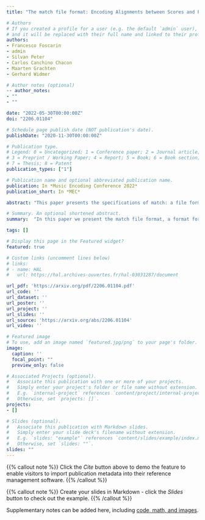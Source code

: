```yaml
---
title: "The match file format: Encoding Alignments between Scores and Performances"

# Authors
# If you created a profile for a user (e.g. the default `admin` user), write the username (folder name) here 
# and it will be replaced with their full name and linked to their profile.
authors:
- Francesco Foscarin
- admin
- Silvan Peter
- Carlos Canchino Chacon
- Maarten Grachten
- Gerhard Widmer

# Author notes (optional)
-- author_notes:
- ""
- ""

date: "2022-05-30T00:00:00Z"
doi: "2206.01104"

# Schedule page publish date (NOT publication's date).
publishDate: "2020-11-30T00:00:00Z"

# Publication type.
# Legend: 0 = Uncategorized; 1 = Conference paper; 2 = Journal article;
# 3 = Preprint / Working Paper; 4 = Report; 5 = Book; 6 = Book section;
# 7 = Thesis; 8 = Patent
publication_types: ["1"]

# Publication name and optional abbreviated publication name.
publication: In *Music Encoding Conference 2022*
publication_short: In *MEC*

abstract: "This paper presents the specifications of match: a file format that extends a MIDI human performance with note-, beat-, and downbeat-level alignments to a corresponding musical score. This enables advanced analyses of the performance that are relevant for various tasks, such as expressive performance modeling, score following, music transcription, and performer classification. The match file includes a set of score-related descriptors that makes it usable also as a bare-bones score representation. For applications that require the use of structural score elements (e.g., voices, parts, beams, slurs), the match file can be easily combined with the symbolic score. To support the practical application of our work, we release a corrected and upgraded version of the Vienna4x22 dataset of scores and performances aligned with match files." 

# Summary. An optional shortened abstract.
summary:  "In this paper we present the match file format, a format for encoding alignments between performances and scores."

tags: []

# Display this page in the Featured widget?
featured: true

# Custom links (uncomment lines below)
# links:
# - name: HAL
#   url: https://hal.archives-ouvertes.fr/hal-03031287/document

url_pdf: 'https://arxiv.org/pdf/2206.01104.pdf'
url_code: ''
url_dataset: ''
url_poster: ''
url_project: ''
url_slides: ''
url_source: 'https://arxiv.org/abs/2206.01104'
url_video: ''

# Featured image
# To use, add an image named `featured.jpg/png` to your page's folder. 
image:
  caption: ''
  focal_point: ""
  preview_only: false

# Associated Projects (optional).
#   Associate this publication with one or more of your projects.
#   Simply enter your project's folder or file name without extension.
#   E.g. `internal-project` references `content/project/internal-project/index.md`.
#   Otherwise, set `projects: []`.
projects:
- []

# Slides (optional).
#   Associate this publication with Markdown slides.
#   Simply enter your slide deck's filename without extension.
#   E.g. `slides: "example"` references `content/slides/example/index.md`.
#   Otherwise, set `slides: ""`.
slides: ""
---
```


{{% callout note %}}
Click the *Cite* button above to demo the feature to enable visitors to import publication metadata into their reference management software.
{{% /callout %}}

{{% callout note %}}
Create your slides in Markdown - click the *Slides* button to check out the example.
{{% /callout %}}

Supplementary notes can be added here, including [code, math, and images](https://wowchemy.com/docs/writing-markdown-latex/).
